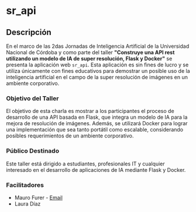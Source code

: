 # sr_api

## Descripción
En el marco de las 2das Jornadas de Inteligencia Artificial de la Universidad Nacional de Córdoba y como parte del taller **"Construye una API rest utilizando un modelo de IA de super resolución, Flask y Docker"**
se presenta la aplicación web `sr_api`. Esta aplicación es sin fines de lucro y se utiliza únicamente con fines educativos para demostrar un posible uso de la inteligencia artificial en el campo de la super resolución de imágenes en un ambiente corporativo.

### Objetivo del Taller
El objetivo de esta charla es mostrar a los participantes el proceso de desarrollo de una API basada en Flask, que integra un modelo de IA para la mejora de resolución de imágenes. Además, se utilizará Docker para lograr una implementación que sea tanto portátil como escalable, considerando posibles requerimientos de un ambiente corporativo.

### Público Destinado
Este taller está dirigido a estudiantes, profesionales IT y cualquier interesado en el desarrollo de aplicaciones de IA mediante Flask y Docker.

### Facilitadores
- Mauro Furer - [Email](mailto:mauro.furer@mi.unc.edu.ar)
- Laura Díaz



